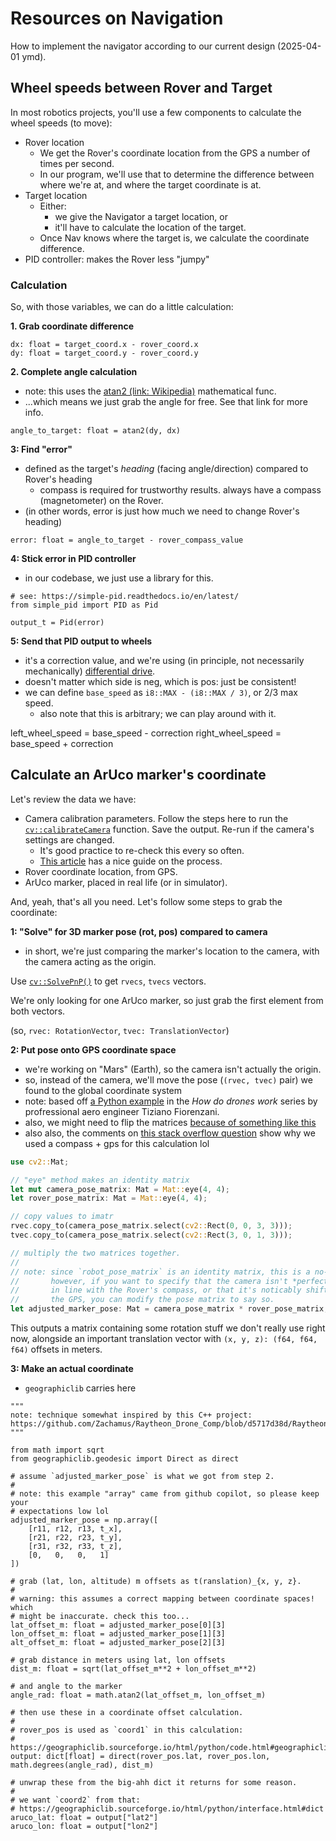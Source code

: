 # Resources on Navigation

How to implement the navigator according to our current design (2025-04-01 ymd).

## Wheel speeds between Rover and Target

In most robotics projects, you'll use a few components to calculate the wheel speeds (to move):

- Rover location
  - We get the Rover's coordinate location from the GPS a number of times per second.
  - In our program, we'll use that to determine the difference between where we're at, and where the target coordinate is at.
- Target location
  - Either:
    - we give the Navigator a target location, or
    - it'll have to calculate the location of the target.
  - Once Nav knows where the target is, we calculate the coordinate difference.
- PID controller: makes the Rover less "jumpy"

### Calculation

So, with those variables, we can do a little calculation:

**1. Grab coordinate difference**

```python3
dx: float = target_coord.x - rover_coord.x
dy: float = target_coord.y - rover_coord.y
```

**2. Complete angle calculation**
  - note: this uses the [atan2 (link: Wikipedia)](https://en.wikipedia.org/wiki/Atan2) mathematical func.
  - ...which means we just grab the angle for free. See that link for more info.

```python3
angle_to_target: float = atan2(dy, dx)
```

**3: Find "error"**
  - defined as the target's *heading* (facing angle/direction) compared to Rover's heading
    - compass is required for trustworthy results. always have a compass (magnetometer) on the Rover.
  - (in other words, error is just how much we need to change Rover's heading)

```python3
error: float = angle_to_target - rover_compass_value
```

**4: Stick error in PID controller**
  - in our codebase, we just use a library for this.

```python3
# see: https://simple-pid.readthedocs.io/en/latest/
from simple_pid import PID as Pid

output_t = Pid(error)
```

**5: Send that PID output to wheels**
  - it's a correction value, and we're using (in principle, not necessarily mechanically) [differential drive](https://en.wikipedia.org/wiki/Differential_(mechanical_device)).
  - doesn't matter which side is neg, which is pos: just be consistent!
  - we can define `base_speed` as `i8::MAX - (i8::MAX / 3)`, or 2/3 max speed.
    - also note that this is arbitrary; we can play around with it.

left_wheel_speed = base_speed - correction
right_wheel_speed = base_speed + correction

## Calculate an ArUco marker's coordinate

Let's review the data we have:

- Camera calibration parameters. Follow the steps here to run the [`cv::calibrateCamera`](https://docs.opencv.org/4.x/dc/dbb/tutorial_py_calibration.html#autotoc_md1194) function. Save the output. Re-run if the camera's settings are changed.
  - It's good practice to re-check this every so often.
  - [This article](https://web.archive.org/web/20250116052710/https://automaticaddison.com/how-to-perform-pose-estimation-using-an-aruco-marker/) has a nice guide on the process.
- Rover coordinate location, from GPS.
- ArUco marker, placed in real life (or in simulator).

And, yeah, that's all you need. Let's follow some steps to grab the coordinate:

**1: "Solve" for 3D marker pose (rot, pos) compared to camera**
  - in short, we're just comparing the marker's location to the camera, with the camera acting as the origin.

Use [`cv::SolvePnP()`](https://docs.opencv.org/4.x/d9/d0c/group__calib3d.html#ga549c2075fac14829ff4a58bc931c033d) to get `rvecs`, `tvecs` vectors.

We're only looking for one ArUco marker, so just grab the first element from both vectors.

(so, `rvec: RotationVector`, `tvec: TranslationVector`)

**2: Put pose onto GPS coordinate space**
  - we're working on "Mars" (Earth), so the camera isn't actually the origin.
  - so, instead of the camera, we'll move the pose (`(rvec, tvec)` pair) we found to the global coordinate system
  - note: based off [a Python example](https://github.com/tizianofiorenzani/how_do_drones_work/blob/master/opencv/aruco_pose_estimation.py) in the *How do drones work* series by profressional aero engineer Tiziano Fiorenzani.
  - also, we might need to flip the matrices [because of something like this](https://www.politesi.polimi.it/retrieve/28ae3d35-c582-4bb8-887c-79d7c531cb68/2022_12_Jeyakodi_David_Jim_Fletcher.pdf#page=19)
  - also also, the comments on [this stack overflow question](https://stackoverflow.com/questions/66930170) show why we used a compass + gps for this calculation lol

```rust
use cv2::Mat;

// "eye" method makes an identity matrix
let mut camera_pose_matrix: Mat = Mat::eye(4, 4);
let rover_pose_matrix: Mat = Mat::eye(4, 4);

// copy values to imatr
rvec.copy_to(camera_pose_matrix.select(cv2::Rect(0, 0, 3, 3)));
tvec.copy_to(camera_pose_matrix.select(cv2::Rect(3, 0, 1, 3)));

// multiply the two matrices together.
//
// note: since `robot_pose_matrix` is an identity matrix, this is a no-op.
//       however, if you want to specify that the camera isn't *perfectly*
//       in line with the Rover's compass, or that it's noticably shifted from
//       the GPS, you can modify the pose matrix to say so.
let adjusted_marker_pose: Mat = camera_pose_matrix * rover_pose_matrix;
```

This outputs a matrix containing some rotation stuff we don't really use right now, alongside an important translation vector with `(x, y, z): (f64, f64, f64)` offsets in meters.

**3: Make an actual coordinate**
  - `geographiclib` carries here

```python3
"""
note: technique somewhat inspired by this C++ project:
https://github.com/Zachamus/Raytheon_Drone_Comp/blob/d5717d38d/Raytheon_Capstone/SearchAlgo.cpp#L45
"""

from math import sqrt
from geographiclib.geodesic import Direct as direct

# assume `adjusted_marker_pose` is what we got from step 2.
#
# note: this example "array" came from github copilot, so please keep your
# expectations low lol
adjusted_marker_pose = np.array([
    [r11, r12, r13, t_x],
    [r21, r22, r23, t_y],
    [r31, r32, r33, t_z],
    [0,   0,   0,   1]
])

# grab (lat, lon, altitude) m offsets as t(ranslation)_{x, y, z}.
#
# warning: this assumes a correct mapping between coordinate spaces! which
# might be inaccurate. check this too...
lat_offset_m: float = adjusted_marker_pose[0][3]
lon_offset_m: float = adjusted_marker_pose[1][3]
alt_offset_m: float = adjusted_marker_pose[2][3]

# grab distance in meters using lat, lon offsets
dist_m: float = sqrt(lat_offset_m**2 + lon_offset_m**2)

# and angle to the marker
angle_rad: float = math.atan2(lat_offset_m, lon_offset_m)

# then use these in a coordinate offset calculation.
#
# rover_pos is used as `coord1` in this calculation:
# https://geographiclib.sourceforge.io/html/python/code.html#geographiclib.geodesic.Geodesic.Direct
output: dict[float] = direct(rover_pos.lat, rover_pos.lon, math.degrees(angle_rad), dist_m)

# unwrap these from the big-ahh dict it returns for some reason.
#
# we want `coord2` from that:
# https://geographiclib.sourceforge.io/html/python/interface.html#dict
aruco_lat: float = output["lat2"]
aruco_lon: float = output["lon2"]
```
